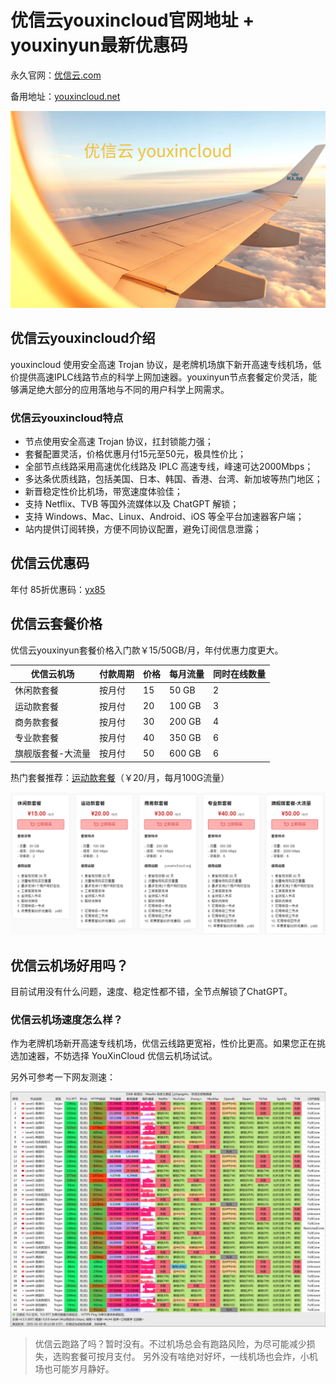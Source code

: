# 优信云youxincloud官网地址 + youxinyun最新优惠码

永久官网：[优信云.com](https://youxincloud.org/register)

备用地址：[youxincloud.net](https://www.youxincloud.net/#/register?code=LuVhRkz4)

[![优信云youxinyun官网](youxincloud_20250218_203729.png)](https://xuv.cc/out/youxin)

## 优信云youxincloud介绍

youxincloud 使用安全高速 Trojan 协议，是老牌机场旗下新开高速专线机场，低价提供高速IPLC线路节点的科学上网加速器。youxinyun节点套餐定价灵活，能够满足绝大部分的应用落地与不同的用户科学上网需求。

### 优信云youxincloud特点

<ul>
    <li>节点使用安全高速 Trojan 协议，扛封锁能力强；</li>
    <li>套餐配置灵活，价格优惠月付15元至50元，极具性价比；</li>
    <li>全部节点线路采用高速优化线路及 IPLC 高速专线，峰速可达2000Mbps；</li>
    <li>多达条优质线路，包括美国、日本、韩国、香港、台湾、新加坡等热门地区；</li>
    <li>新晋稳定性价比机场，带宽速度体验佳；</li>
    <li>支持 Netflix、TVB 等国外流媒体以及 ChatGPT 解锁；</li>
    <li>支持 Windows、Mac、Linux、Android、iOS 等全平台加速器客户端；</li>
    <li>站内提供订阅转换，方便不同协议配置，避免订阅信息泄露；</li>
</ul>

## 优信云优惠码

年付 85折优惠码：[yx85](https://xuv.cc/out/youxin) 

## 优信云套餐价格

优信云youxinyun套餐价格入门款￥15/50GB/月，年付优惠力度更大。

<table>
    <thead>
        <tr>
            <th>优信云机场</th>
            <th>付款周期</th>
            <th>价格</th>
            <th>每月流量</th>
            <th>同时在线数量</th>
        </tr>
    </thead>
    <tbody>
        <tr>
            <td>休闲款套餐</td>
            <td>按月付</td>
            <td>15</td>
            <td>50 GB</td>
            <td>2</td>
        </tr>
        <tr>
            <td>运动款套餐</td>
            <td>按月付</td>
            <td>20</td>
            <td>100 GB</td>
            <td>3</td>
        </tr>
        <tr>
            <td>商务款套餐</td>
            <td>按月付</td>
            <td>30</td>
            <td>200 GB</td>
            <td>4</td>
        </tr>
        <tr>
            <td>专业款套餐</td>
            <td>按月付</td>
            <td>40</td>
            <td>350 GB</td>
            <td>6</td>
        </tr>
        <tr>
            <td>旗舰版套餐-大流量</td>
            <td>按月付</td>
            <td>50</td>
            <td>600 GB</td>
            <td>6</td>
        </tr>
    </tbody>
</table>

热门套餐推荐：[运动款套餐](https://xuv.cc/out/youxin)（￥20/月，每月100G流量）

[![优信云机场套餐价格](youxincloud_20250218_202945.png)](https://xuv.cc/out/youxin)

## 优信云机场好用吗？

目前试用没有什么问题，速度、稳定性都不错，全节点解锁了ChatGPT。

### 优信云机场速度怎么样？

作为老牌机场新开高速专线机场，优信云线路更宽裕，性价比更高。如果您正在挑选加速器，不妨选择 YouXinCloud 优信云机场试试。

另外可参考一下网友测速：

[![优信云机场节点测速](youxincloud_20250218_202946.png)](https://xuv.cc/out/youxin)

> 优信云跑路了吗？暂时没有。不过机场总会有跑路风险，为尽可能减少损失，选购套餐可按月支付。
> 另外没有啥绝对好坏，一线机场也会炸，小机场也可能岁月静好。
